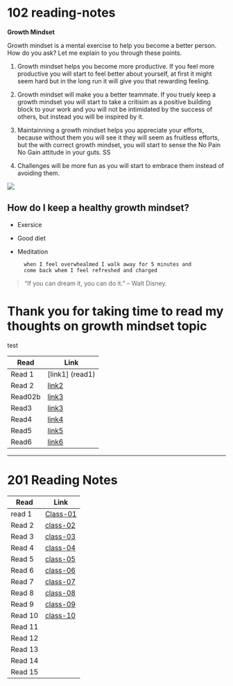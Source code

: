 # 102 reading-notes

**Growth Mindset**

Growth mindset is a mental exercise to help you become a better person. How do you ask? Let me explain to you through these points.

1. Growth mindset helps you become more productive. If you feel more productive you will start to feel better about yourself, at first it might seem hard but in the long run it will give you that rewarding feeling.

 2. Growth mindset will make you a better teammate. If you truely keep a growth mindset you will start to take a critisim as a positive building block to your work and you will not be intimidated by the success of others, but instead you will be inspired by it.

 3. Maintainning a growth mindset helps you appreciate your efforts, because without them you will see it they will seem as fruitless efforts, but the with correct growth mindset, you will start to sense the No Pain No Gain attitude in your guts.
SS
 4. Challenges will be more fun as you will start to embrace them instead of avoiding them.

<img src = https://metrifit.com/wp-content/uploads/2020/08/growthmindsetlandscape.jpg>

## How do I keep a healthy growth mindset?

- Exersice 
- Good diet
- Meditation

        when I feel overwhealmed I walk away for 5 minutes and
        come back whem I feel refreshed and charged 



>“If you can dream it, you can do it.” – Walt Disney.


 # Thank you for taking time to read my thoughts on growth mindset topic


test




|Read      |   Link         |
|---       | ---            | 
| Read 1|  [link1] (read1)  |
|  Read 2  |[link2](read02a)|
|  Read02b |[link3](read02b)|
|  Read3   |[link3](read3)  |
|  Read4   |[link4](read4)  |
|  Read5   |[link5](read5)  |
|  Read6   |[link6](read6)  |


___

# 201 Reading Notes 

|Read       |   Link         |
|---        | ---            |
|  read 1   |[Class-01](class-01.md)  |
|  Read 2   |[class-02](class-02.md)  |
|  Read 3   |[class-03](class-03.md)  |
|  Read 4   |[class-04](class-04.md)  |
|  Read 5   |[class-05](class-05.md)  |
|  Read 6   |[class-06](class-06.md)  |
|  Read 7   |[class-07](class-07.md)  |
|  Read 8   |[class-08](class-08.md)  |
|  Read 9   |[class-09](class-09.md)  |
|  Read 10  |[class-10](class-10.md)  |
|  Read 11  |[]()  |
|  Read 12  |[]()  |
|  Read 13  |[]()  |
|  Read 14  |[]()  |
|  Read 15  |[]()  |